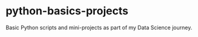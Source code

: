 # python-basics-projects
Basic Python scripts and mini-projects as part of my Data Science journey.
